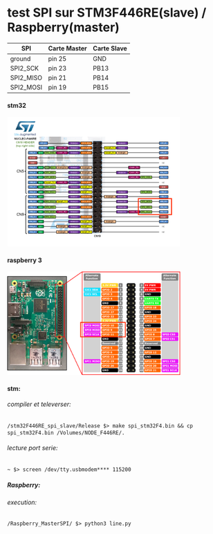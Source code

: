 # test SPI sur STM3F446RE(slave) / Raspberry(master)

SPI | Carte Master | Carte Slave | 
| --- | --- | --- |
ground | pin 25 | GND
SPI2_SCK | pin 23	|	PB13
SPI2_MISO | pin 21 | PB14
SPI2_MOSI| pin 19 | PB15

#### stm32
 <img src="readme/STM32F446RE_SPI.png" width="400">

#### raspberry 3
<img src="readme/Raspberry_3_spi.png" width="400">

####  stm:
###### compiler et televerser: 
    /stm32F446RE_spi_slave/Release $> make spi_stm32F4.bin && cp spi_stm32F4.bin /Volumes/NODE_F446RE/.
###### lecture port serie:
    ~ $> screen /dev/tty.usbmodem**** 115200

##### Raspberry:
<!-- ###### compilation: -->
   <!-- /Raspberry_MasterSPI/ $> gcc -o spi_write spi_master_write.c -->
###### execution:
<!-- /Raspberry_MasterSPI/ $> ./spi_write /dev/spidev0.1 100000 -->
    /Raspberry_MasterSPI/ $> python3 line.py


